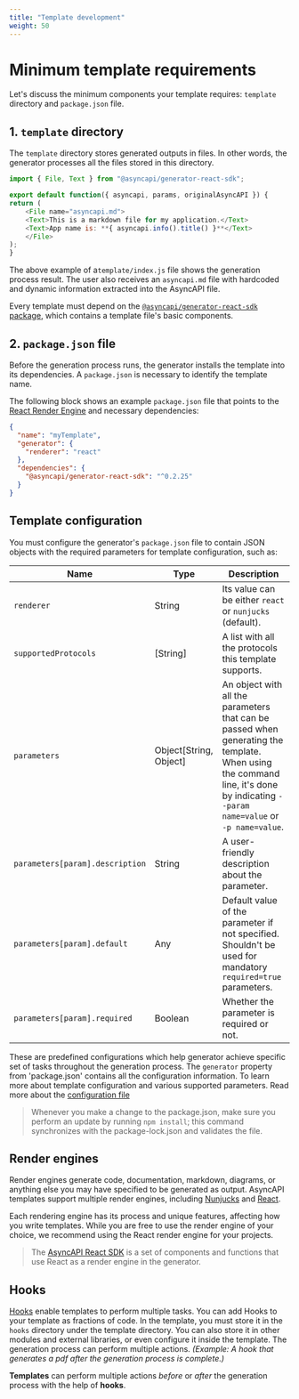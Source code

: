 ```yaml
---
title: "Template development"
weight: 50
---
```


# Minimum template requirements

Let's discuss the minimum components your template requires: `template` directory and `package.json` file.

## 1. `template` directory

The `template` directory stores generated outputs in files. In other words, the generator processes all the files stored in this directory.

```js
import { File, Text } from "@asyncapi/generator-react-sdk";

export default function({ asyncapi, params, originalAsyncAPI }) {
return (
    <File name="asyncapi.md">
    <Text>This is a markdown file for my application.</Text>
    <Text>App name is: **{ asyncapi.info().title() }**</Text>
    </File>
);
}
```

The above example of a`template/index.js` file shows the generation process result. The user also receives an `asyncapi.md` file with hardcoded and dynamic information extracted into the AsyncAPI file.

Every template must depend on the [`@asyncapi/generator-react-sdk` package](https://github.com/asyncapi/generator-react-sdk), which contains a template file's basic components.

## 2. `package.json` file

Before the generation process runs, the generator installs the template into its dependencies. A `package.json` is necessary to identify the template name.

The following block shows an example `package.json` file that points to the [React Render Engine](react-render-engine.md) and necessary dependencies:

```json
{
  "name": "myTemplate",
  "generator": {
    "renderer": "react"
  },
  "dependencies": {
    "@asyncapi/generator-react-sdk": "^0.2.25"
  }
}
```

## Template configuration

You must configure the generator's `package.json` file to contain JSON objects with the required parameters for template configuration, such as:

|Name|Type|Description|
|---|---|---|
|`renderer`| String | Its value can be either `react` or `nunjucks` (default).
|`supportedProtocols`| [String] | A list with all the protocols this template supports.
|`parameters`| Object[String, Object] | An object with all the parameters that can be passed when generating the template. When using the command line, it's done by indicating `--param name=value` or `-p name=value`.
|`parameters[param].description`| String | A user-friendly description about the parameter.
|`parameters[param].default`| Any | Default value of the parameter if not specified. Shouldn't be used for mandatory `required=true` parameters.
|`parameters[param].required`| Boolean | Whether the parameter is required or not.

These are predefined configurations which help generator achieve specific set of tasks throughout the generation process. The `generator` property from 'package.json' contains all the configuration information. To learn more about template configuration and various supported parameters. Read more about the [configuration file](configuration-file.md)

> Whenever you make a change to the package.json, make sure you perform an update by running `npm install`;  this command synchronizes with the package-lock.json and validates the file.

## Render engines

Render engines generate code, documentation, markdown, diagrams, or anything else you may have specified to be generated as output. AsyncAPI templates support multiple render engines, including [Nunjucks](nunjucks-render-engine.md) and [React](react-render-engine.md). 

Each rendering engine has its process and unique features, affecting how you write templates. While you are free to use the render engine of your choice, we recommend using the React render engine for your projects.

> The [AsyncAPI React SDK](https://github.com/asyncapi/generator-react-sdk) is a set of components and functions that use React as a render engine in the generator.
## Hooks

[Hooks](hooks.md) enable templates to perform multiple tasks. You can add Hooks to your template as fractions of code. In the template, you must store it in the `hooks` directory under the template directory. You can also store it in other modules and external libraries, or even configure it inside the template. The generation process can perform multiple actions. _(Example: A hook that generates a pdf after the generation process is complete.)_

**Templates** can perform multiple actions _before_ or _after_ the generation process with the help of **hooks**.
